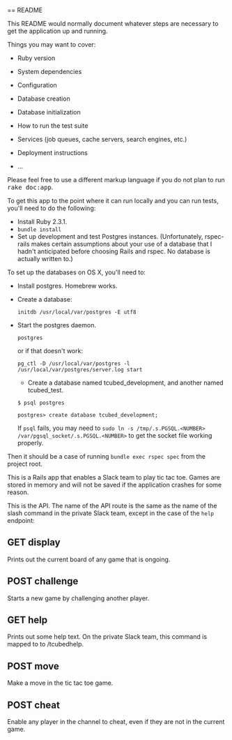 == README

This README would normally document whatever steps are necessary to get the
application up and running.

Things you may want to cover:

* Ruby version

* System dependencies

* Configuration

* Database creation

* Database initialization

* How to run the test suite

* Services (job queues, cache servers, search engines, etc.)

* Deployment instructions

* ...


Please feel free to use a different markup language if you do not plan to run
<tt>rake doc:app</tt>.

To get this app to the point where it can run locally and you can run tests, you'll need to do the following:
* Install Ruby 2.3.1.
* `bundle install`
* Set up development and test Postgres instances. (Unfortunately, rspec-rails makes certain assumptions about your
use of a database that I hadn't anticipated before choosing Rails and rspec. No database is actually written to.)

To set up the databases on OS X, you'll need to:

* Install postgres. Homebrew works.
* Create a database:

    ```
    initdb /usr/local/var/postgres -E utf8
    ```
* Start the postgres daemon.

    ```
    postgres
    ```
    or if that doesn't work:

    ```
    pg_ctl -D /usr/local/var/postgres -l /usr/local/var/postgres/server.log start
    ```
    * Create a database named tcubed_development, and another named tcubed_test.

    ```
    $ psql postgres

    postgres> create database tcubed_development;
    ```
    If ```psql``` fails, you may need to ```sudo ln -s /tmp/.s.PGSQL.<NUMBER> /var/pgsql_socket/.s.PGSQL.<NUMBER>``` to get the socket file        working properly.

Then it should be a case of running `bundle exec rspec spec` from the project root.

This is a Rails app that enables a Slack team to play tic tac toe. Games are stored in memory and will not be saved
if the application crashes for some reason.

This is the API. The name of the API route is the same as the name of the slash command in the private Slack team,
except in the case of the `help` endpoint:

## GET display

Prints out the current board of any game that is ongoing.

## POST challenge

Starts a new game by challenging another player.

## GET help

Prints out some help text. On the private Slack team, this command is mapped to to /tcubedhelp.

## POST move

Make a move in the tic tac toe game.

## POST cheat

Enable any player in the channel to cheat, even if they are not in the current game.
